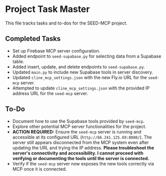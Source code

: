 # Project Task Master

This file tracks tasks and to-dos for the SEED-MCP project.

## Completed Tasks

- Set up Firebase MCP server configuration.
- Added endpoint to `seed-supabase.py` for selecting data from a Supabase table.
- Added insert, update, and delete endpoints to `seed-supabase.py`.
- Updated `main.py` to include new Supabase tools in server discovery.
- Updated `cline_mcp_settings.json` with the new Fly.io URL for the `seed-mcp` server.
- Attempted to update `cline_mcp_settings.json` with the provided IP address URL for the `seed-mcp` server.

## To-Do

- Document how to use the Supabase tools provided by `seed-mcp`.
- Explore other potential MCP server functionalities for the project.
- **ACTION REQUIRED:** Ensure the `seed-mcp` server is running and accessible at its configured URL (`http://66.241.125.69:8080/`). The server still appears disconnected from the MCP system even after updating the URL and trying the IP address. **Please troubleshoot the server's connectivity and accessibility. I cannot proceed with verifying or documenting the tools until the server is connected.**
- Verify if the `seed-mcp` server now exposes the new tools correctly via MCP once it is connected.
